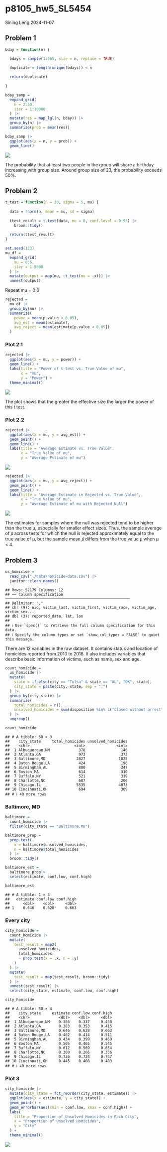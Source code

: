 p8105_hw5_SL5454
================
Sining Leng
2024-11-07

## Problem 1

``` r
bday = function(n) {

  bdays = sample(1:365, size = n, replace = TRUE)
  
  duplicate = length(unique(bdays)) < n

  return(duplicate)
  
}

bday_samp = 
  expand_grid(
    n = 2:50,
    iter = 1:10000
  ) |> 
  mutate(res = map_lgl(n, bday)) |> 
  group_by(n) |> 
  summarize(prob = mean(res))

bday_samp |>
  ggplot(aes(x = n, y = prob)) + 
  geom_line()
```

![](p8105_hw5_SL5454_files/figure-gfm/unnamed-chunk-1-1.png)<!-- -->

The probability that at least two people in the group will share a
birthday increasing with group size. Around group size of 23, the
probability exceeds 50%.

## Problem 2

``` r
t_test = function(n = 30, sigma = 5, mu) {
  
  data = rnorm(n, mean = mu, sd = sigma)
  
  ttest_result = t.test(data, mu = 0, conf.level = 0.95) |>
    broom::tidy()
  
  return(ttest_result)
}

set.seed(123)
mu_df = 
  expand_grid(
    mu = 0:6,
    iter = 1:5000
  ) |>
  mutate(output = map(mu, ~t_test(mu = .x))) |>
  unnest(output)
```

Repeat mu = 0:6

``` r
rejected =
  mu_df |>
  group_by(mu) |>
  summarize(
    power = mean(p.value < 0.05),
    avg_est = mean(estimate),
    avg_reject = mean(estimate[p.value < 0.05])
  )
```

### Plot 2.1

``` r
rejected |>
  ggplot(aes(x = mu, y = power)) +
  geom_line() +
  labs(title = "Power of t-test vs. True Value of mu",
       x = "mu",
       y = "Power") +
  theme_minimal()
```

![](p8105_hw5_SL5454_files/figure-gfm/unnamed-chunk-4-1.png)<!-- -->

The plot shows that the greater the effective size the larger the power
of this t test.

### Plot 2.2

``` r
rejected |>
  ggplot(aes(x = mu, y = avg_est)) +
  geom_point() +
  geom_line() + 
  labs(title = "Average Estimate vs. True Value",
       x = "True Value of mu",
       y = "Average Estimate of mu")
```

![](p8105_hw5_SL5454_files/figure-gfm/unnamed-chunk-5-1.png)<!-- -->

``` r
rejected |>
  ggplot(aes(x = mu, y = avg_reject)) +
  geom_point() +
  geom_line() +
  labs(title = "Average Estimate in Rejected vs. True Value",
       x = "True Value of mu",
       y = "Average Estimate of mu with Rejected Null")
```

![](p8105_hw5_SL5454_files/figure-gfm/unnamed-chunk-5-2.png)<!-- -->

The estimates for samples where the null was rejected tend to be higher
than the true μ, especially for smaller effect sizes. Thus, the sample
average of 𝜇̂ across tests for which the null is rejected approximately
equal to the true value of μ, but the sample mean 𝜇̂ differs from the
true value μ when μ \< 4.

## Problem 3

``` r
us_homicide = 
  read_csv("./data/homicide-data.csv") |>
  janitor::clean_names()
```

    ## Rows: 52179 Columns: 12
    ## ── Column specification ────────────────────────────────────────────────────────
    ## Delimiter: ","
    ## chr (9): uid, victim_last, victim_first, victim_race, victim_age, victim_sex...
    ## dbl (3): reported_date, lat, lon
    ## 
    ## ℹ Use `spec()` to retrieve the full column specification for this data.
    ## ℹ Specify the column types or set `show_col_types = FALSE` to quiet this message.

There are 12 variables in the raw dataset. It contains status and
location of homicides reported from 2010 to 2016. It also includes
variables that describe basic information of victims, such as name, sex
and age.

``` r
count_homicide =
  us_homicide |>
  mutate(
    state = if_else(city == "Tulsa" & state == "AL", "OK", state),
    city_state = paste(city, state, sep = ",")
  ) |>
  group_by(city_state) |>
  summarize(
    total_homicides = n(),
    unsolved_homicides = sum(disposition %in% c("Closed without arrest", "Open/No arrest"))
  ) |>
  ungroup()

count_homicide
```

    ## # A tibble: 50 × 3
    ##    city_state     total_homicides unsolved_homicides
    ##    <chr>                    <int>              <int>
    ##  1 Albuquerque,NM             378                146
    ##  2 Atlanta,GA                 973                373
    ##  3 Baltimore,MD              2827               1825
    ##  4 Baton Rouge,LA             424                196
    ##  5 Birmingham,AL              800                347
    ##  6 Boston,MA                  614                310
    ##  7 Buffalo,NY                 521                319
    ##  8 Charlotte,NC               687                206
    ##  9 Chicago,IL                5535               4073
    ## 10 Cincinnati,OH              694                309
    ## # ℹ 40 more rows

### Baltimore, MD

``` r
baltimore = 
  count_homicide |>
  filter(city_state == "Baltimore,MD") 

baltimore_prop =
  prop.test(
    x = baltimore$unsolved_homicides,
    n = baltimore$total_homicides
  ) |>
  broom::tidy() 

baltimore_est =
  baltimore_prop|>
  select(estimate, conf.low, conf.high)

baltimore_est
```

    ## # A tibble: 1 × 3
    ##   estimate conf.low conf.high
    ##      <dbl>    <dbl>     <dbl>
    ## 1    0.646    0.628     0.663

### Every city

``` r
city_homicide = 
  count_homicide |>
  mutate(
    test_result = map2(
      unsolved_homicides,
      total_homicides,
      ~ prop.test(x = .x, n = .y)
    )
  ) |>
  mutate(
    test_result = map(test_result, broom::tidy)
  ) |>
  unnest(test_result) |>
  select(city_state, estimate, conf.low, conf.high)

city_homicide
```

    ## # A tibble: 50 × 4
    ##    city_state     estimate conf.low conf.high
    ##    <chr>             <dbl>    <dbl>     <dbl>
    ##  1 Albuquerque,NM    0.386    0.337     0.438
    ##  2 Atlanta,GA        0.383    0.353     0.415
    ##  3 Baltimore,MD      0.646    0.628     0.663
    ##  4 Baton Rouge,LA    0.462    0.414     0.511
    ##  5 Birmingham,AL     0.434    0.399     0.469
    ##  6 Boston,MA         0.505    0.465     0.545
    ##  7 Buffalo,NY        0.612    0.569     0.654
    ##  8 Charlotte,NC      0.300    0.266     0.336
    ##  9 Chicago,IL        0.736    0.724     0.747
    ## 10 Cincinnati,OH     0.445    0.408     0.483
    ## # ℹ 40 more rows

### Plot 3

``` r
city_homicide |>
  mutate(city_state = fct_reorder(city_state, estimate)) |>
  ggplot(aes(x = estimate, y = city_state)) +
  geom_point() +
  geom_errorbar(aes(xmin = conf.low, xmax = conf.high)) +
  labs(
    title = "Proportion of Unsolved Homicides in Each City",
    x = "Proportion of Unsolved Homicides",
    y = "City"
  ) +
  theme_minimal()
```

![](p8105_hw5_SL5454_files/figure-gfm/unnamed-chunk-10-1.png)<!-- -->
